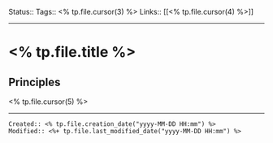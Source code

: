 Status:: 
Tags:: <% tp.file.cursor(3) %>
Links:: [[<% tp.file.cursor(4) %>]]
___
# <% tp.file.title %>
## Principles
<% tp.file.cursor(5) %>

___
```ad-fileInfo 
Created:: <% tp.file.creation_date("yyyy-MM-DD HH:mm") %>
Modified:: <%+ tp.file.last_modified_date("yyyy-MM-DD HH:mm") %>
```
